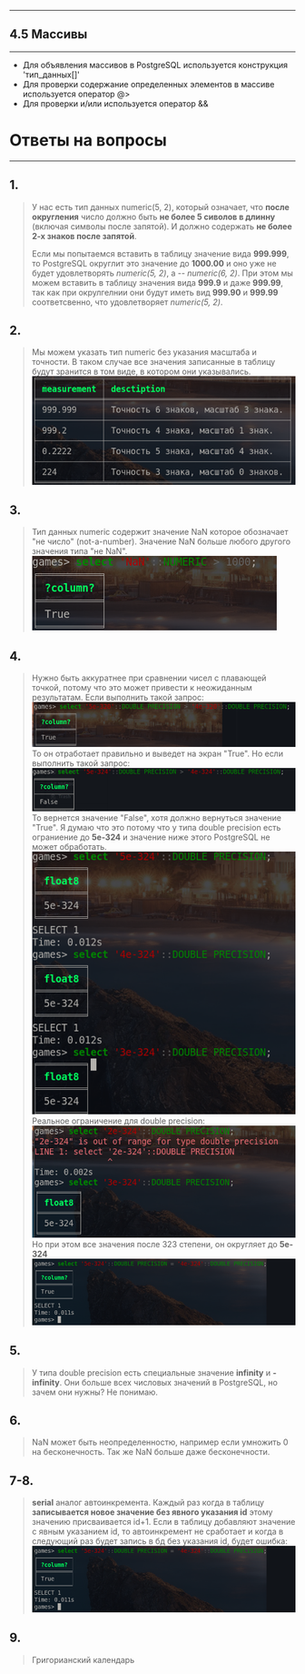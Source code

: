 ------------

## 4.5 Массивы
---

* Для объявления массивов в PostgreSQL используется конструкция 'тип_данных[]'
* Для проверки содержание определенных элементов в массиве используется оператор @>
* Для проверки и/или используется оператор &&

# Ответы на вопросы 
---

## 1.

> У нас есть тип данных numeric(5, 2), который означает, что **после округления** число должно быть **не более 5 сиволов в длинну** (включая символы после запятой). И должно содержать **не более 2-х знаков после запятой**.
>
> Если мы попытаемся вставить в таблицу значение вида **999.999**, то PostgreSQL округлит это значение до **1000.00** и оно уже не будет удовлетворять _numeric(5, 2)_, а -- _numeric(6, 2)_. При этом мы можем вставить в таблицу значения вида **999.9** и даже **999.99**, так как при окрулгелнии они будут иметь вид **999.90** и **999.99** соответсвенно, что удовлетворяет _numeric(5, 2)_.

## 2.

> Мы можем указать тип numeric без указания масштаба и точности. В таком случае все значения записанные в таблицу будут зранится в том виде, в котором они указывались.
> ![Пример](assets/images/example1.png)

## 3.

> Тип данных numeric содержит значение NaN которое обозначает "не число" (not-a-number). Значение NaN больше любого другого значения типа "не NaN".
> ![Пример](assets/images/example2.png)

## 4.

> Нужно быть аккуратнее при сравнении чисел с плавающей точкой, потому что это может привести к неожиданным результатам.
> Если выполнить такой запрос:
> ![Пример](assets/images/example3.png)
> То он отработает правильно и выведет на экран "True".
> Но если выполнить такой запрос:
> ![Пример](assets/images/example4.png)
> То вернется значение "False", хотя должно вернуться значение "True".
> Я думаю что это потому что у типа double precision есть ограниение до **5e-324** и значение ниже этого PostgreSQL не может обработать.
> ![Пример](assets/images/example5.png)
> Реальное ограничение для double precision:
> ![Пример](assets/images/example6.png)
> Но при этом все значения после 323 степени, он округляет до **5e-324**
> ![Пример](assets/images/example7.png)

## 5.

> У типа double precision есть специальные значение **infinity** и **-infinity**. Они больше всех числовых значений в PostgreSQL, но зачем они нужны?
> Не понимаю.

## 6.

> NaN может быть неопределенностю, например если умножить 0 на бесконечность. Так же NaN больше даже бесконечности.

## 7-8.

> **serial** аналог автоинкремента. Каждый раз когда в таблицу **записывается новое значение без явного указания id** этому значению присваивается id+1. Если в таблицу добавляют значение с явным указанием id, то автоинкремент не сработает и когда в следующий раз будет запись в бд без указания id, будет ошибка:
> ![Пример](assets/images/example7.png)

## 9.

> Григорианский календарь 